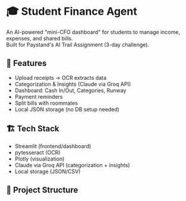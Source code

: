 # 🎓 Student Finance Agent

An AI-powered "mini-CFO dashboard" for students to manage income, expenses, and shared bills.  
Built for Paystand's AI Trail Assignment (3-day challenge).

## 🚀 Features
- Upload receipts → OCR extracts data
- Categorization & Insights (Claude via Groq API)
- Dashboard: Cash In/Out, Categories, Runway
- Payment reminders
- Split bills with roommates
- Local JSON storage (no DB setup needed)

## 🏗️ Tech Stack
- Streamlit (frontend/dashboard)
- pytesseract (OCR)
- Plotly (visualization)
- Claude via Groq API (categorization + insights)
- Local storage (JSON/CSV)

## 📂 Project Structure
